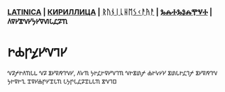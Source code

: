 ### [LATINICA](../Latn/Obucheniye.md) | [КИРИЛЛИЦА](../Cyrl/Обучение.md) | [ᚱᚢᚾᛁᚳᚺᛖᛊᚲᚨᚤᚨ](../Runr/ᛟᛒᚢᚳᚺᛖᚾᛁᚤᛖ.md) | [ⰃⰎⰀⰃⰑⰎⰉⰜⰀ](../Glag/Ⱁⰱⱆⱍⰵⱀⰹⰵ.md) | 𐍓𐍠𐍔𐍮𐍝𐍔𐍟𐍔𐍠𐍜𐍡𐍚𐍐𐍴

#  𐍞𐍑𐍣𐍤𐍔𐍝𐍙𐍔

𐍝𐍐𐍬𐍞𐍓𐍴𐍡𐍰 𐍝𐍐 𐍮𐍔𐍠𐍥𐍙𐍝𐍔, 𐍓𐍛𐍴 𐍟𐍞𐍚𐍞𐍠𐍔𐍝𐍙𐍴 𐍝𐍞𐍮𐍨𐍬 𐍑𐍞𐍛𐍔𐍔 𐍮𐍨𐍡𐍞𐍚𐍙𐍬 𐍮𐍔𐍠𐍥𐍙𐍝 𐍟𐍞𐍠𐍞𐍧 𐍢𐍠𐍔𐍑𐍣𐍔𐍢𐍡𐍴 𐍡𐍟𐍣𐍡𐍚𐍐𐍢𐍰𐍡𐍴 𐍮𐍝𐍙𐍗
